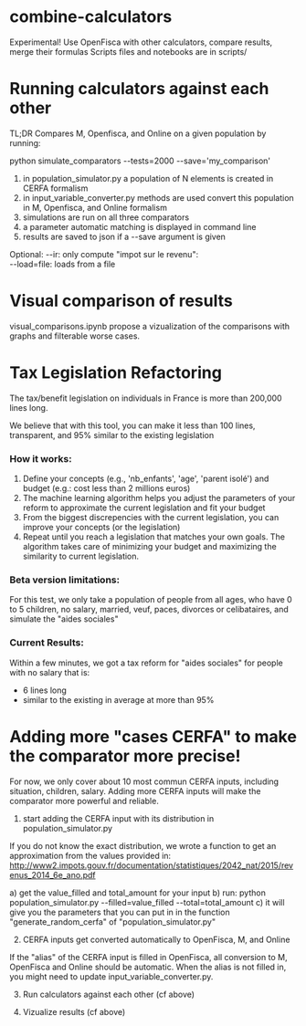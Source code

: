 # combine-calculators

Experimental! Use OpenFisca with other calculators, compare results, merge their formulas
Scripts files and notebooks are in scripts/

# Running calculators against each other

TL;DR Compares M, Openfisca, and Online on a given population by running:

python simulate_comparators --tests=2000 --save='my_comparison'

1) in population_simulator.py a population of N elements is created in CERFA formalism
2) in input_variable_converter.py methods are used convert this population in M, Openfisca, and Online formalism
3) simulations are run on all three comparators
4) a parameter automatic matching is displayed in command line
5) results are saved to json if a --save argument is given

Optional: 
  --ir: only compute "impot sur le revenu":  
  --load=file: loads from a file

# Visual comparison of results 

visual_comparisons.ipynb propose a vizualization of the comparisons with graphs and filterable worse cases.

# Tax Legislation Refactoring

The tax/benefit legislation on individuals in France is more than 200,000 lines long.

We believe that with this tool, you can make it less than 100 lines, transparent, and 95% similar to the existing legislation

### How it works:

1. Define your concepts (e.g., 'nb_enfants', 'age', 'parent isolé') and budget (e.g.: cost less than 2 millions euros)
2. The machine learning algorithm helps you adjust the parameters of your reform to approximate the current legislation and fit your budget
3. From the biggest discrepencies with the current legislation, you can improve your concepts (or the legislation)
4. Repeat until you reach a legislation that matches your own goals. The algorithm takes care of minimizing your budget and maximizing the similarity to current legislation.

### Beta version limitations:

For this test, we only take a population of people from all ages, who have 0 to 5 children, no salary, married, veuf, paces, divorces or celibataires, and simulate the "aides sociales"

### Current Results:

Within a few minutes, we got a tax reform for "aides sociales" for people with no salary that is:

* 6 lines long 
* similar to the existing in average at more than 95%


# Adding more "cases CERFA" to make the comparator more precise!

For now, we only cover about 10 most commun CERFA inputs, including situation, children, salary.
Adding more CERFA inputs will make the comparator more powerful and reliable. 

1. start adding the CERFA input with its distribution in population_simulator.py 

If you do not know the exact distribution, we wrote a function to get an approximation from the values provided in: http://www2.impots.gouv.fr/documentation/statistiques/2042_nat/2015/revenus_2014_6e_ano.pdf

a) get the value_filled and total_amount for your input
b) run:
python population_simulator.py --filled=value_filled --total=total_amount
c) it will give you the parameters that you can put in in the function "generate_random_cerfa" of "population_simulator.py"

2. CERFA inputs get converted automatically to OpenFisca, M, and Online

If the "alias" of the CERFA input is filled in OpenFisca, all conversion to M, OpenFisca and Online should be automatic.
When the alias is not filled in, you might need to update input_variable_converter.py.

3. Run calculators against each other (cf above)

4. Vizualize results (cf above)
  
